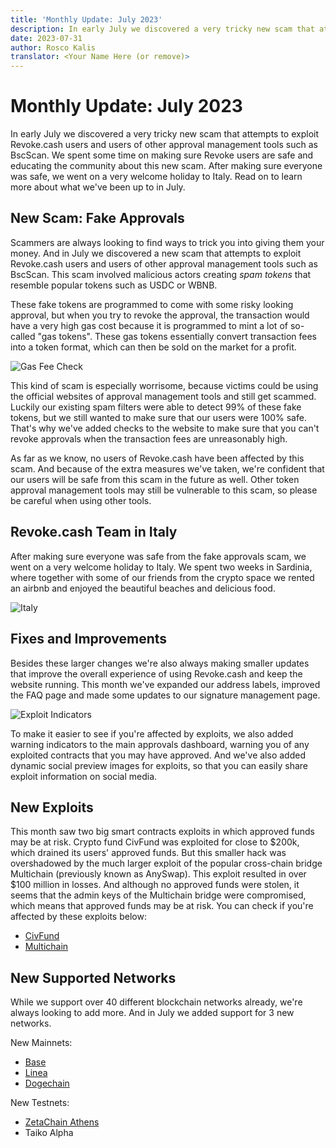 ```yaml
---
title: 'Monthly Update: July 2023'
description: In early July we discovered a very tricky new scam that attempts to exploit Revoke.cash users and users of other approval management tools such as BscScan. We made sure Revoke users are safe and educated the community about this new scam.
date: 2023-07-31
author: Rosco Kalis
translator: <Your Name Here (or remove)>
---
```


# Monthly Update: July 2023

In early July we discovered a very tricky new scam that attempts to exploit Revoke.cash users and users of other approval management tools such as BscScan. We spent some time on making sure Revoke users are safe and educating the community about this new scam. After making sure everyone was safe, we went on a very welcome holiday to Italy. Read on to learn more about what we've been up to in July.

## New Scam: Fake Approvals

Scammers are always looking to find ways to trick you into giving them your money. And in July we discovered a new scam that attempts to exploit Revoke.cash users and users of other approval management tools such as BscScan. This scam involved malicious actors creating _spam tokens_ that resemble popular tokens such as USDC or WBNB.

These fake tokens are programmed to come with some risky looking approval, but when you try to revoke the approval, the transaction would have a very high gas cost because it is programmed to mint a lot of so-called "gas tokens". These gas tokens essentially convert transaction fees into a token format, which can then be sold on the market for a profit.

![Gas Fee Check](/assets/images/blog/2023/monthly-update-july/gas-fee-check.png)

This kind of scam is especially worrisome, because victims could be using the official websites of approval management tools and still get scammed. Luckily our existing spam filters were able to detect 99% of these fake tokens, but we still wanted to make sure that our users were 100% safe. That's why we've added checks to the website to make sure that you can't revoke approvals when the transaction fees are unreasonably high.

As far as we know, no users of Revoke.cash have been affected by this scam. And because of the extra measures we've taken, we're confident that our users will be safe from this scam in the future as well. Other token approval management tools may still be vulnerable to this scam, so please be careful when using other tools.

## Revoke.cash Team in Italy

After making sure everyone was safe from the fake approvals scam, we went on a very welcome holiday to Italy. We spent two weeks in Sardinia, where together with some of our friends from the crypto space we rented an airbnb and enjoyed the beautiful beaches and delicious food.

![Italy](/assets/images/blog/2023/monthly-update-july/italy.jpg)

## Fixes and Improvements

Besides these larger changes we're also always making smaller updates that improve the overall experience of using Revoke.cash and keep the website running. This month we've expanded our address labels, improved the FAQ page and made some updates to our signature management page.

![Exploit Indicators](/assets/images/blog/2023/monthly-update-july/exploit-indicators.jpg)

To make it easier to see if you're affected by exploits, we also added warning indicators to the main approvals dashboard, warning you of any exploited contracts that you may have approved. And we've also added dynamic social preview images for exploits, so that you can easily share exploit information on social media.

## New Exploits

This month saw two big smart contracts exploits in which approved funds may be at risk. Crypto fund CivFund was exploited for close to $200k, which drained its users' approved funds. But this smaller hack was overshadowed by the much larger exploit of the popular cross-chain bridge Multichain (previously known as AnySwap). This exploit resulted in over $100 million in losses. And although no approved funds were stolen, it seems that the admin keys of the Multichain bridge were compromised, which means that approved funds may be at risk. You can check if you're affected by these exploits below:

- [CivFund](/exploits/civfund)
- [Multichain](/exploits/multichain-2023)

## New Supported Networks

While we support over 40 different blockchain networks already, we're always looking to add more. And in July we added support for 3 new networks.

New Mainnets:

- [Base](/token-approval-checker/base)
- [Linea](/token-approval-checker/linea)
- [Dogechain](/token-approval-checker/dogechain)

New Testnets:

- [ZetaChain Athens](/token-approval-checker/zetachain-athens)
- Taiko Alpha
